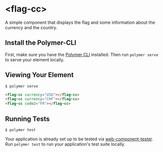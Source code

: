# \<flag-cc\>

A simple component that displays the flag and some information about the currency and the country.

## Install the Polymer-CLI

First, make sure you have the [Polymer CLI](https://www.npmjs.com/package/polymer-cli) installed. Then run `polymer serve` to serve your element locally.

## Viewing Your Element

```
$ polymer serve
```

<!--
```
<custom-element-demo>
  <template>
    <link rel="import" href="flag-cc.html">
    <style is="custom-style">
      flag-cc {
        display: block;
        width: 24px;
        height: 24px;
      }
    </style>
    <flag-cc currency="USD"></flag-cc>
    <flag-cc currency="CHF"></flag-cc>
  </template>
</custom-element-demo>
```
-->
```html
<flag-cc currency="USD"></flag-cc>
<flag-cc currency="CHF"></flag-cc>
<flag-cc code2="FR"></flag-cc>
```

## Running Tests

```
$ polymer test
```

Your application is already set up to be tested via [web-component-tester](https://github.com/Polymer/web-component-tester). Run `polymer test` to run your application's test suite locally.
